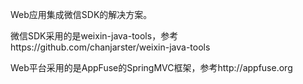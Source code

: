 Web应用集成微信SDK的解决方案。

微信SDK采用的是weixin-java-tools，参考https://github.com/chanjarster/weixin-java-tools

Web平台采用的是AppFuse的SpringMVC框架，参考http://appfuse.org

